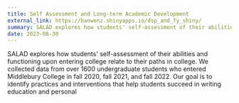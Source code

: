 ```yaml
---
title: Self Assessment and Long-term Academic Development
external_link: https://hanwenz.shinyapps.io/dsp_and_fy_shiny/
summary: SALAD explores how students' self-assessment of their abilities and functioning upon entering college relate to their paths in college. We collected data from over 1600 undergraduate students who entered Middlebury College in fall 2020, fall 2021, and fall 2022. Our goal is to identify practices and interventions that help students succeed in writing education and personal development.
date: 2023-08-30
---
```

SALAD explores how students' self-assessment of their abilities and functioning upon entering college relate to their paths in college. We collected data from over 1600 undergraduate students who entered Middlebury College in fall 2020, fall 2021, and fall 2022. Our goal is to identify practices and interventions that help students succeed in writing education and personal 